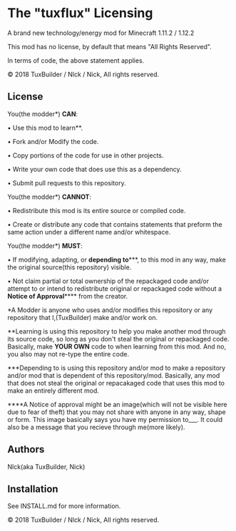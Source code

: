 # The "tuxflux" Licensing
A brand new technology/energy mod for Minecraft 1.11.2 / 1.12.2

This mod has no license, by default that means "All Rights Reserved".

In terms of code, the above statement applies.

© 2018 TuxBuilder / Nlck / Nick, All rights reserved.

## License

You(the modder*) **CAN**:

• Use this mod to learn**.

• Fork and/or Modify the code.

• Copy portions of the code for use in other projects.

• Write your own code that does use this as a dependency.

• Submit pull requests to this repository.


You(the modder*) **CANNOT**:

• Redistribute this mod is its entire source or compiled code.

• Create or distribute any code that contains statements that preform the same action under a different name and/or whitespace.


You(the modder*) **MUST**:

• If modifying, adapting, or **depending to*****, to this mod in any way, make the original source(this repository)
visible.

• Not claim partial or total ownership of the repackaged code and/or attempt to or intend to redistribute original or repackaged code without a **Notice of Approval****** from the creator.

*A Modder is anyone who uses and/or modifies this repository or any repository that I,(TuxBuilder) make and/or work on.

**Learning is using this repository to help you make another mod through its source code, so long as you don't steal the original or repackaged code. Basically, make **YOUR OWN** code to when learning from this mod. And no, you also may not re-type the entire code.

***Depending to is using this repository and/or mod to make a repository and/or mod that is dependent of this repository/mod. Basically,
any mod that does not steal the original or repacakaged code that uses this mod to make an entirely different mod.

****A Notice of approval might be an image(which will not be visible here due to fear of theft) that you may not share with anyone in any way, shape or form. This image basically says you have my permission to___. It could also be a message that you recieve through me(more likely).

## Authors
Nlck(aka TuxBuilder, Nick)

## Installation
See INSTALL.md for more information.

© 2018 TuxBuilder / Nlck / Nick, All rights reserved.
